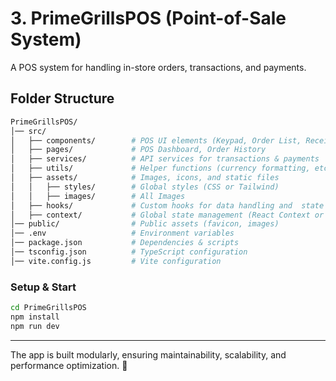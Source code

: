 # **3. PrimeGrillsPOS** (Point-of-Sale System)  

A POS system for handling in-store orders, transactions, and payments.  

## **Folder Structure**  

```bash
PrimeGrillsPOS/  
│── src/  
│   ├── components/        # POS UI elements (Keypad, Order List, Receipt)  
│   ├── pages/             # POS Dashboard, Order History  
│   ├── services/          # API services for transactions & payments 
│   ├── utils/             # Helper functions (currency formatting, etc.) , configurations  & App.ts 
│   ├── assets/            # Images, icons, and static files  
│   │   ├── styles/        # Global styles (CSS or Tailwind)
│   │   ├── images/        # All Images  
│   ├── hooks/             # Custom hooks for data handling and  state management
│   ├── context/           # Global state management (React Context or Redux/Context API) 
│── public/                # Public assets (favicon, images) 
│── .env                   # Environment variables  
│── package.json           # Dependencies & scripts  
│── tsconfig.json          # TypeScript configuration  
│── vite.config.js         # Vite configuration  
```

### **Setup & Start**  

```bash
cd PrimeGrillsPOS  
npm install  
npm run dev  
```

---
The app is built modularly, ensuring maintainability, scalability, and performance optimization. 🚀
